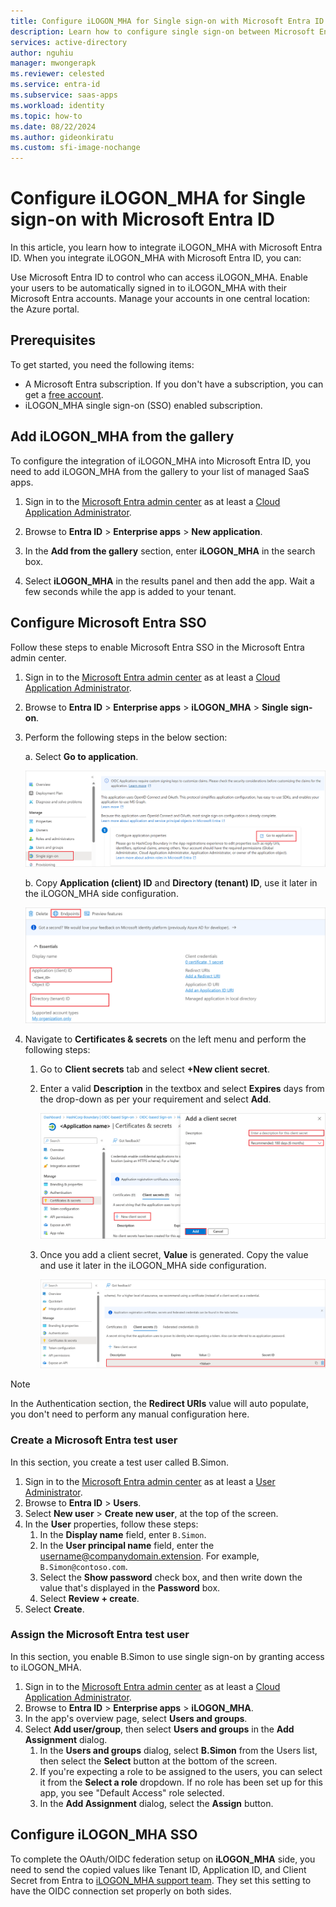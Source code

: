 ```yaml
---
title: Configure iLOGON_MHA for Single sign-on with Microsoft Entra ID
description: Learn how to configure single sign-on between Microsoft Entra and iLOGON_MHA.
services: active-directory
author: nguhiu
manager: mwongerapk
ms.reviewer: celested
ms.service: entra-id
ms.subservice: saas-apps
ms.workload: identity
ms.topic: how-to
ms.date: 08/22/2024
ms.author: gideonkiratu
ms.custom: sfi-image-nochange
---
```


# Configure iLOGON_MHA for Single sign-on with Microsoft Entra ID

In this article,  you learn how to integrate iLOGON_MHA with Microsoft Entra ID. When you integrate iLOGON_MHA with Microsoft Entra ID, you can:

Use Microsoft Entra ID to control who can access iLOGON_MHA.
Enable your users to be automatically signed in to iLOGON_MHA with their Microsoft Entra accounts.
Manage your accounts in one central location: the Azure portal.

## Prerequisites

To get started, you need the following items:

* A Microsoft Entra subscription. If you don't have a subscription, you can get a [free account](https://azure.microsoft.com/pricing/purchase-options/azure-account?cid=msft_learn).
* iLOGON_MHA single sign-on (SSO) enabled subscription.

## Add iLOGON_MHA from the gallery

To configure the integration of iLOGON_MHA into Microsoft Entra ID, you need to add iLOGON_MHA from the gallery to your list of managed SaaS apps.

1. Sign in to the [Microsoft Entra admin center](https://entra.microsoft.com) as at least a [Cloud Application Administrator](~/identity/role-based-access-control/permissions-reference.md#cloud-application-administrator).

1. Browse to **Entra ID** > **Enterprise apps** > **New application**.

1. In the **Add from the gallery** section, enter **iLOGON_MHA** in the search box.

1. Select **iLOGON_MHA** in the results panel and then add the app. Wait a few seconds while the app is added to your tenant.

## Configure Microsoft Entra SSO

Follow these steps to enable Microsoft Entra SSO in the Microsoft Entra admin center.

1. Sign in to the [Microsoft Entra admin center](https://entra.microsoft.com) as at least a [Cloud Application Administrator](~/identity/role-based-access-control/permissions-reference.md#cloud-application-administrator).

1. Browse to **Entra ID** > **Enterprise apps** > **iLOGON_MHA** > **Single sign-on**.

1. Perform the following steps in the below section:

    a. Select **Go to application**.

    [![Screenshot showing the identity configuration.](common/go-to-application.png)](common/go-to-application.png#lightbox)

    b. Copy **Application (client) ID** and **Directory (tenant) ID**, use it later in the iLOGON_MHA side configuration.

    [![Screenshot of application client values.](./media/ilogon-mha-tutorial/application-id.png)](./media/ilogon-mha-tutorial/application-id.png#lightbox)

1. Navigate to **Certificates & secrets** on the left menu and perform the following steps:

    1. Go to **Client secrets** tab and select **+New client secret**.
    1. Enter a valid **Description** in the textbox and select **Expires** days from the drop-down as per your requirement and select **Add**.

        [![Screenshot showing the client secrets value.](common/client-secret.png)](common/client-secret.png#lightbox)

    1. Once you add a client secret, **Value** is generated. Copy the value and use it later in the iLOGON_MHA side configuration.

        [![Screenshot showing how to add a client secret.](common/client.png)](common/client.png#lightbox)

>[!NOTE]
> In the Authentication section, the **Redirect URIs** value will auto populate, you don't need to perform any manual configuration here.

### Create a Microsoft Entra test user

In this section, you create a test user called B.Simon.

1. Sign in to the [Microsoft Entra admin center](https://entra.microsoft.com) as at least a [User Administrator](~/identity/role-based-access-control/permissions-reference.md#user-administrator).
1. Browse to **Entra ID** > **Users**.
1. Select **New user** > **Create new user**, at the top of the screen.
1. In the **User** properties, follow these steps:
   1. In the **Display name** field, enter `B.Simon`.  
   1. In the **User principal name** field, enter the username@companydomain.extension. For example, `B.Simon@contoso.com`.
   1. Select the **Show password** check box, and then write down the value that's displayed in the **Password** box.
   1. Select **Review + create**.
1. Select **Create**.

### Assign the Microsoft Entra test user

In this section, you enable B.Simon to use single sign-on by granting access to iLOGON_MHA.

1. Sign in to the [Microsoft Entra admin center](https://entra.microsoft.com) as at least a [Cloud Application Administrator](~/identity/role-based-access-control/permissions-reference.md#cloud-application-administrator).
1. Browse to **Entra ID** > **Enterprise apps** > **iLOGON_MHA**.
1. In the app's overview page, select **Users and groups**.
1. Select **Add user/group**, then select **Users and groups** in the **Add Assignment** dialog.
   1. In the **Users and groups** dialog, select **B.Simon** from the Users list, then select the **Select** button at the bottom of the screen.
   1. If you're expecting a role to be assigned to the users, you can select it from the **Select a role** dropdown. If no role has been set up for this app, you see "Default Access" role selected.
   1. In the **Add Assignment** dialog, select the **Assign** button.

## Configure iLOGON_MHA SSO

To complete the OAuth/OIDC federation setup on **iLOGON_MHA** side, you need to send the copied values like Tenant ID, Application ID, and Client Secret from Entra to [iLOGON_MHA support team](mailto:support@keyfields.com). They set this setting to have the OIDC connection set properly on both sides.